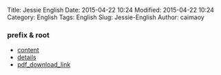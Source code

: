 Title: Jessie English
Date: 2015-04-22 10:24
Modified: 2015-04-22 10:24
Category: English
Tags: English
Slug: Jessie-English
Author: caimaoy


### prefix & root

- [content](http://caimaoy.gitbooks.io/jessie-prefix-root/content/)
- [details](https://www.gitbook.com/book/caimaoy/jessie-prefix-root/details)
- [pdf_download_link](https://www.gitbook.com/download/pdf/book/caimaoy/jessie-prefix-root)
